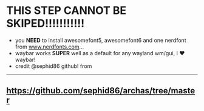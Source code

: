 # THIS STEP CANNOT BE SKIPED!!!!!!!!!!!

- you **NEED** to install awesomefont5, awesomefont6 and one nerdfont from www.nerdfonts.com...
- waybar works **SUPER** well as a default for any wayland wm/gui, I ❤️ waybar!
- credit @sephid86 github! from 
---
https://github.com/sephid86/archas/tree/master
--
